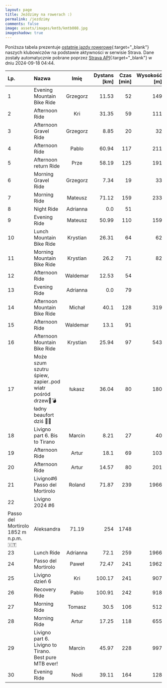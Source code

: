 ```yaml
---
layout: page
title: Jeździmy na rowerach :)
permalink: /jezdzimy
comments: false
image: assets/images/kmtb/kmtb008.jpg
imageshadow: true
---
```


Poniższa tabela prezentuje [ostatnie jazdy rowerowe](https://www.strava.com/clubs/336381){:target="_blank"} naszych klubowiczów na podstawie aktywności w serwisie Strava. Dane zostały automatycznie pobrane poprzez [Strava API](https://developers.strava.com/docs/reference/#api-Clubs-getClubActivitiesById){:target="_blank"} w dniu 2024-09-18 04:44.

Lp. | Nazwa | Imię | Dystans [km] | Czas [min] | Wysokość [m]
:--- | :--- | :---: | ---: | ---: | ---:
1|Evening Mountain Bike Ride|Grzegorz|11.53|52|149
2|Afternoon Ride|Kri|31.35|59|111
3|Afternoon Gravel Ride|Grzegorz|8.85|20|32
4|Afternoon Ride|Pablo|60.94|117|211
5|Afternoon return Ride|Prze|58.19|125|191
6|Morning Gravel Ride|Grzegorz|7.34|19|33
7|Morning Ride|Mateusz|71.12|159|233
8|Night Ride|Adrianna|0.0|51|
9|Evening Ride|Mateusz|50.99|110|159
10|Lunch Mountain Bike Ride|Krystian|26.31|64|62
11|Morning Mountain Bike Ride|Krystian|26.2|71|82
12|Afternoon Ride|Waldemar|12.53|54|
13|Evening Ride|Adrianna|0.0|79|
14|Afternoon Mountain Bike Ride|Michał|40.1|128|319
15|Afternoon Ride|Waldemar|13.1|91|
16|Afternoon Mountain Bike Ride|Krystian|25.94|97|543
17|Może szum szutru śpiew, zapier..pod wiatr pośród drzew💨💣ładny beaufort dziś 😵‍💫|łukasz|36.04|80|180
18|Livigno part 6. Bis to Tirano|Marcin|8.21|27|40
19|Afternoon Ride|Artur|18.1|69|103
20|Afternoon Ride|Artur|14.57|80|201
21|Livigno#6 Passo del Mortirolo|Roland|71.87|239|1966
22|Livigno 2024 #6
Passo del Mortirolo 1852 m n.p.m. 🇮🇹|Aleksandra|71.19|254|1748
23|Lunch Ride|Adrianna|72.1|259|1966
24|Passo del Mortirolo|Paweł|72.47|241|1962
25|Livigno dzień 6|Kri|100.17|241|907
26|Recovery Ride|Pablo|100.91|242|918
27|Morning Ride|Tomasz|30.5|106|512
28|Morning Ride|Artur|17.25|118|655
29|Livigno part 6. Livigno to Tirano. Best pure MTB ever!|Marcin|45.97|228|997
30|Evening Ride|Nodi|39.11|164|128
